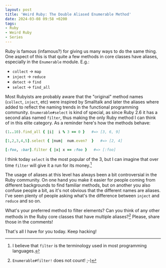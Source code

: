 ```yaml
---
layout: post
title: 'Weird Ruby: The Double Aliased Enumerable Method'
date: 2024-03-08 09:58 +0200
tags:
- Ruby
- Weird Ruby
- Series
---
```


Ruby is famous (infamous?) for giving us many ways to do the same thing.
One aspect of this is that quite a few methods in core classes have aliases, especially
in the `Enumerable` module. E.g.:

- `collect` -> `map`
- `inject` -> `reduce`
- `detect` -> `find`
- `select` -> `find_all`

Most Rubyists are probably aware that the "original" method names (`collect`,
`inject`, etc) were inspired by Smalltalk and later the aliases where added to
reflect the naming trends in the functional programming community.
`Enumerable#select` is kind of special, as since Ruby 2.6 it has a second alias
named `filter`, thus making the only Ruby method I can think of in this elite
category. As a reminder here's how the methods behave:

``` ruby
(1..10).find_all { |i|  i % 3 == 0 }   #=> [3, 6, 9]

[1,2,3,4,5].select { |num|  num.even?  }   #=> [2, 4]

[:foo, :bar].filter { |x| x == :foo }   #=> [:foo]
```

I think today `select` is the most popular of the 3, but I can imagine that over time
`filter` will give it a run for its money.[^1]

The usage of aliases at this level has always been a bit controversial in the Ruby community. On one hand you make it easier for people coming from different backgrounds to find familiar methods, but on another you also confuse people a bit, as it's not obvious that the different names are aliases. I've seen plenty of people asking what's the difference between `inject` and `reduce` and so on.

What's your preferred method to filter elements? Can you think of any other methods in the Ruby core classes that have multiple aliases?[^2] Please, share those in the comments!

That's all I have for you today. Keep hacking!

[^1]: I believe that `filter` is the terminology used in most programming languages.
[^2]: `Enumerable#filter!` does not count! ;-)
